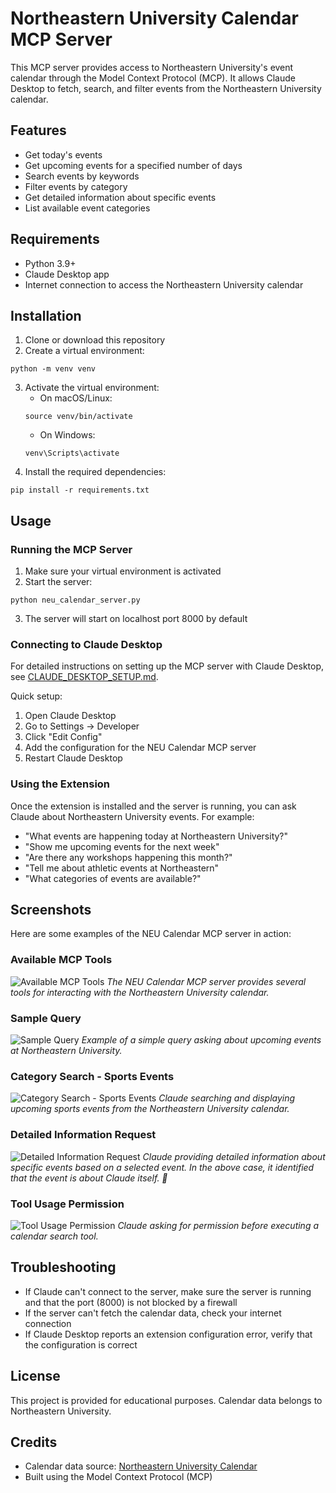# Northeastern University Calendar MCP Server

This MCP server provides access to Northeastern University's event calendar through the Model Context Protocol (MCP). It allows Claude Desktop to fetch, search, and filter events from the Northeastern University calendar.

## Features

- Get today's events
- Get upcoming events for a specified number of days
- Search events by keywords
- Filter events by category
- Get detailed information about specific events
- List available event categories

## Requirements

- Python 3.9+
- Claude Desktop app
- Internet connection to access the Northeastern University calendar

## Installation

1. Clone or download this repository
2. Create a virtual environment:
```
python -m venv venv
```
3. Activate the virtual environment:
   - On macOS/Linux:
   ```
   source venv/bin/activate
   ```
   - On Windows:
   ```
   venv\Scripts\activate
   ```
4. Install the required dependencies:
```
pip install -r requirements.txt
```

## Usage

### Running the MCP Server

1. Make sure your virtual environment is activated
2. Start the server:
```
python neu_calendar_server.py
```
3. The server will start on localhost port 8000 by default


### Connecting to Claude Desktop

For detailed instructions on setting up the MCP server with Claude Desktop, see [CLAUDE_DESKTOP_SETUP.md](CLAUDE_DESKTOP_SETUP.md).

Quick setup:
1. Open Claude Desktop
2. Go to Settings -> Developer
3. Click "Edit Config"
4. Add the configuration for the NEU Calendar MCP server
5. Restart Claude Desktop

### Using the Extension

Once the extension is installed and the server is running, you can ask Claude about Northeastern University events. For example:

- "What events are happening today at Northeastern University?"
- "Show me upcoming events for the next week"
- "Are there any workshops happening this month?"
- "Tell me about athletic events at Northeastern"
- "What categories of events are available?"


## Screenshots

Here are some examples of the NEU Calendar MCP server in action:

### Available MCP Tools
![Available MCP Tools](snapshots/MCP_Tools.png)
*The NEU Calendar MCP server provides several tools for interacting with the Northeastern University calendar.*

### Sample Query
![Sample Query](snapshots/Sample_Query.png)
*Example of a simple query asking about upcoming events at Northeastern University.*

### Category Search - Sports Events
![Category Search - Sports Events](snapshots/Category_Query.png)
*Claude searching and displaying upcoming sports events from the Northeastern University calendar.*

### Detailed Information Request
![Detailed Information Request](snapshots/Detailed_Query.png)
*Claude providing detailed information about specific events based on a selected event. In the above case, it identified that the event is about Claude itself. 🙂*

### Tool Usage Permission
![Tool Usage Permission](snapshots/Prompt_Permission_to_use_Tool.png)
*Claude asking for permission before executing a calendar search tool.*

## Troubleshooting

- If Claude can't connect to the server, make sure the server is running and that the port (8000) is not blocked by a firewall
- If the server can't fetch the calendar data, check your internet connection
- If Claude Desktop reports an extension configuration error, verify that the configuration is correct

## License

This project is provided for educational purposes. Calendar data belongs to Northeastern University.

## Credits

- Calendar data source: [Northeastern University Calendar](https://calendar.northeastern.edu/)
- Built using the Model Context Protocol (MCP) 
